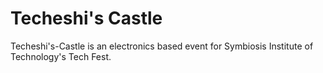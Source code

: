 # Techeshi's Castle
Techeshi's-Castle is an electronics based event for Symbiosis Institute of Technology's Tech Fest.
